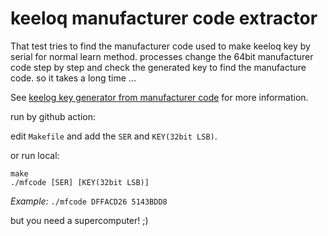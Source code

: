 # keeloq manufacturer code extractor
That test tries to find the manufacturer code used to make keeloq key by serial for normal learn method. processes change the 64bit manufacturer code step by step and check the generated key to find the manufacture code. so it takes a long time ...

See [keelog key generator from manufacturer code](https://github.com/ioelectro/hcs-programmer-soft) for more information.

run by github action:

edit `Makefile` and add the `SER` and `KEY(32bit LSB)`.

or run local:
```
make
./mfcode [SER] [KEY(32bit LSB)] 
```
*Example:* `./mfcode DFFACD26 5143BDD8`

but you need a supercomputer! ;)



